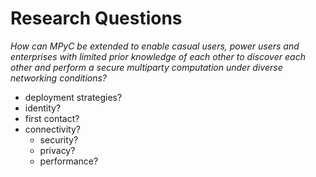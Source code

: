 
# Research Questions

*How can MPyC be extended to enable casual users, power users and enterprises with limited prior knowledge of each other to discover each other and perform a secure multiparty
computation under diverse networking conditions?*

- deployment strategies?
- identity?
- first contact?
- connectivity?
	- security?
	- privacy?
	- performance?




